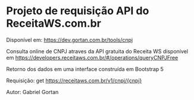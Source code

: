 # Projeto de requisição API do ReceitaWS.com.br 

Disponível em: https://dev.gortan.com.br/tools/cnpj

Consulta online de CNPJ atraves da API gratuita do Receita WS disponível em https://developers.receitaws.com.br/#/operations/queryCNPJFree 

Retorno dos dados em uma interface construída em Bootstrap 5 

Requisição: get https://receitaws.com.br/v1/cnpj/{cnpj} 

Autor: Gabriel Gortan
